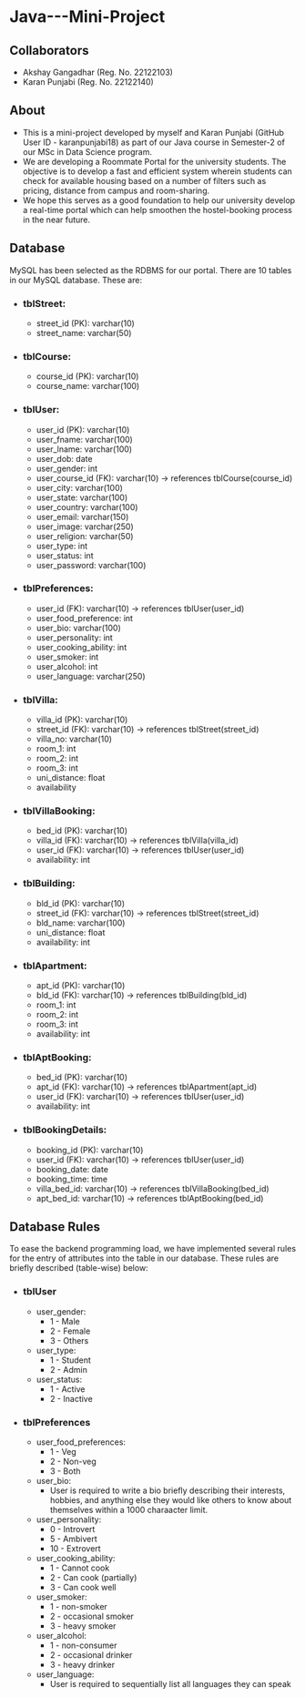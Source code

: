 # Java---Mini-Project  

## Collaborators  
- Akshay Gangadhar (Reg. No. 22122103)  
- Karan Punjabi (Reg. No. 22122140)  

## About  
- This is a mini-project developed by myself and Karan Punjabi (GitHub User ID - karanpunjabi18) as part of our Java course in Semester-2 of our MSc in Data Science program.  
- We are developing a Roommate Portal for the university students. The objective is to develop a fast and efficient system wherein students can check for available housing based on a number of filters such as pricing, distance from campus and room-sharing.  
- We hope this serves as a good foundation to help our university develop a real-time portal which can help smoothen the hostel-booking process in the near future.  

## Database   
MySQL has been selected as the RDBMS for our portal. There are 10 tables in our MySQL database. These are:  
- ### tblStreet:  
  - street_id (PK): varchar(10)  
  - street_name: varchar(50)  
- ### tblCourse:  
  - course_id (PK): varchar(10)  
  - course_name: varchar(100)  
- ### tblUser:
  - user_id (PK): varchar(10)  
  - user_fname: varchar(100)  
  - user_lname: varchar(100)  
  - user_dob: date  
  - user_gender: int  
  - user_course_id (FK): varchar(10) -> references tblCourse(course_id)  
  - user_city: varchar(100)  
  - user_state: varchar(100)  
  - user_country: varchar(100)  
  - user_email: varchar(150)  
  - user_image: varchar(250)  
  - user_religion: varchar(50)  
  - user_type: int  
  - user_status: int  
  - user_password: varchar(100)  
- ### tblPreferences:
  - user_id (FK): varchar(10) -> references tblUser(user_id)  
  - user_food_preference: int  
  - user_bio: varchar(100)  
  - user_personality: int  
  - user_cooking_ability: int  
  - user_smoker: int  
  - user_alcohol: int  
  - user_language: varchar(250)  
- ### tblVilla:  
  - villa_id (PK): varchar(10)  
  - street_id (FK): varchar(10) -> references tblStreet(street_id)  
  - villa_no: varchar(10)  
  - room_1: int  
  - room_2: int  
  - room_3: int  
  - uni_distance: float  
  - availability  
- ### tblVillaBooking:  
  - bed_id (PK): varchar(10)  
  - villa_id (FK): varchar(10) -> references tblVilla(villa_id)  
  - user_id (FK): varchar(10) -> references tblUser(user_id)  
  - availability: int  
- ### tblBuilding:  
  - bld_id (PK): varchar(10)  
  - street_id (FK): varchar(10) -> references tblStreet(street_id)  
  - bld_name: varchar(100)  
  - uni_distance: float  
  - availability: int  
- ### tblApartment:  
  - apt_id (PK): varchar(10)  
  - bld_id (FK): varchar(10) -> references tblBuilding(bld_id)  
  - room_1: int  
  - room_2: int  
  - room_3: int  
  - availability: int  
- ### tblAptBooking:  
  - bed_id (PK): varchar(10)  
  - apt_id (FK): varchar(10) -> references tblApartment(apt_id)  
  - user_id (FK): varchar(10) -> references tblUser(user_id)  
  - availability: int  
- ### tblBookingDetails:  
  - booking_id (PK): varchar(10)  
  - user_id (FK): varchar(10) -> references tblUser(user_id)  
  - booking_date: date  
  - booking_time: time  
  - villa_bed_id: varchar(10) -> references tblVillaBooking(bed_id)  
  - apt_bed_id: varchar(10) -> references tblAptBooking(bed_id)  
 
## Database Rules  
To ease the backend programming load, we have implemented several rules for the entry of attributes into the table in our database. These rules are briefly described (table-wise) below:  
- ### tblUser  
  - user_gender:  
    - 1 - Male  
    - 2 - Female  
    - 3 - Others  
  - user_type:  
    - 1 - Student  
    - 2 - Admin  
  - user_status:  
    - 1 - Active  
    - 2 - Inactive  
- ### tblPreferences  
  - user_food_preferences:  
    - 1 - Veg  
    - 2 - Non-veg  
    - 3 - Both  
  - user_bio:  
    - User is required to write a bio briefly describing their interests, hobbies, and anything else they would like others to know about themselves within a 1000 charaacter limit.  
  - user_personality:  
    - 0 - Introvert  
    - 5 - Ambivert  
    - 10 - Extrovert
  - user_cooking_ability:  
    - 1 - Cannot cook  
    - 2 - Can cook (partially)  
    - 3 - Can cook well  
  - user_smoker:  
    - 1 - non-smoker  
    - 2 - occasional smoker  
    - 3 - heavy smoker  
  - user_alcohol:  
    - 1 - non-consumer  
    - 2 - occasional drinker  
    - 3 - heavy drinker  
  - user_language:  
    - User is required to sequentially list all languages they can speak  
 
